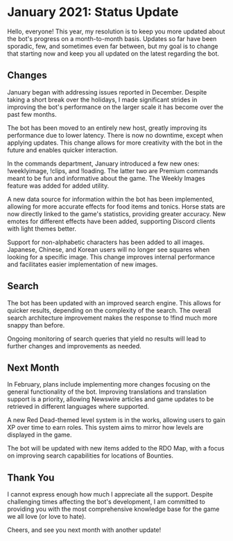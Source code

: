 # January 2021: Status Update

Hello, everyone! This year, my resolution is to keep you more updated about the bot's progress on a month-to-month basis. Updates so far have been sporadic, few, and sometimes even far between, but my goal is to change that starting now and keep you all updated on the latest regarding the bot.

<!--truncate-->

## Changes

January began with addressing issues reported in December. Despite taking a short break over the holidays, I made significant strides in improving the bot's performance on the larger scale it has become over the past few months.

The bot has been moved to an entirely new host, greatly improving its performance due to lower latency. There is now no downtime, except when applying updates. This change allows for more creativity with the bot in the future and enables quicker interaction.

In the commands department, January introduced a few new ones: !weeklyimage, !clips, and !loading. The latter two are Premium commands meant to be fun and informative about the game. The Weekly Images feature was added for added utility.

A new data source for information within the bot has been implemented, allowing for more accurate effects for food items and tonics. Horse stats are now directly linked to the game's statistics, providing greater accuracy. New emotes for different effects have been added, supporting Discord clients with light themes better.

Support for non-alphabetic characters has been added to all images. Japanese, Chinese, and Korean users will no longer see squares when looking for a specific image. This change improves internal performance and facilitates easier implementation of new images.

## Search

The bot has been updated with an improved search engine. This allows for quicker results, depending on the complexity of the search. The overall search architecture improvement makes the response to !find much more snappy than before.

Ongoing monitoring of search queries that yield no results will lead to further changes and improvements as needed.

## Next Month
In February, plans include implementing more changes focusing on the general functionality of the bot. Improving translations and translation support is a priority, allowing Newswire articles and game updates to be retrieved in different languages where supported.

A new Red Dead-themed level system is in the works, allowing users to gain XP over time to earn roles. This system aims to mirror how levels are displayed in the game.

The bot will be updated with new items added to the RDO Map, with a focus on improving search capabilities for locations of Bounties.

## Thank You
I cannot express enough how much I appreciate all the support. Despite challenging times affecting the bot's development, I am committed to providing you with the most comprehensive knowledge base for the game we all love (or love to hate).

Cheers, and see you next month with another update!
